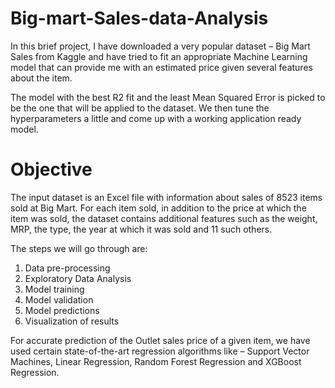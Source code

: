 # Big-mart-Sales-data-Analysis

In this brief project, I have downloaded a very popular dataset – Big Mart Sales from Kaggle and have tried to fit an appropriate Machine Learning model that can provide me with an estimated price given several features about the item.

The model with the best R2 fit and the least Mean Squared Error is picked to be the one that will be applied to the dataset. We then tune the hyperparameters a little and come up with a working application ready model.

# Objective

The input dataset is an Excel file with information about sales of 8523 items sold at Big Mart. 
For each item sold, in addition to the price at which the item was sold, the dataset contains 
additional features such as the weight, MRP, the type, the year at which it was sold and 11 
such others. 

The steps we will go through are: 
1. Data pre-processing
2. Exploratory Data Analysis
3. Model training 
4. Model validation 
5. Model predictions 
6. Visualization of results

For accurate prediction of the Outlet sales price of a given item, we have used certain state-of-the-art regression algorithms like – Support Vector Machines, Linear Regression, Random 
Forest Regression and XGBoost Regression. 
